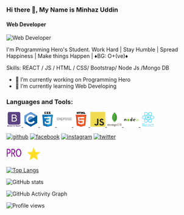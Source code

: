### Hi there 👋, My Name is Minhaz Uddin
####  Web Developer
![ Web Developer](https://scontent.fcgp27-1.fna.fbcdn.net/v/t1.6435-9/149022924_470785870997251_6474343463480359373_n.jpg?_nc_cat=110&ccb=1-5&_nc_sid=e3f864&_nc_eui2=AeGIr2wkM_4eNJz0Q50rpXgfrdjCe96HH9qt2MJ73ocf2g1A-Hh_Yb5H1GMqjAyWqquvf5dtpyIj_KKqYztNP1eR&_nc_ohc=o_W7tIXWEqQAX8zVcth&_nc_ht=scontent.fcgp27-1.fna&oh=614c53f9efdc5918eea7d2d1564dfebd&oe=61C1C402)

I'm Programming Hero's Student. Work Hard | Stay Humble | Spread Happiness | Make things Happen | ♦BG: O+(ve)♦

Skills:  REACT / JS / HTML / CSS/ Bootstrap/ Node Js /Mongo DB

- 🔭 I’m currently working on Programming Hero 
- 🌱 I’m currently learning Web Developing 

<h3 align="left">Languages and Tools:</h3>
<p align="left"> <a href="https://getbootstrap.com" target="_blank" rel="noreferrer"> <img src="https://raw.githubusercontent.com/devicons/devicon/master/icons/bootstrap/bootstrap-plain-wordmark.svg" alt="bootstrap" width="40" height="40"/> </a> <a href="https://www.cprogramming.com/" target="_blank" rel="noreferrer"> <img src="https://raw.githubusercontent.com/devicons/devicon/master/icons/c/c-original.svg" alt="c" width="40" height="40"/> </a> <a href="https://www.w3schools.com/css/" target="_blank" rel="noreferrer"> <img src="https://raw.githubusercontent.com/devicons/devicon/master/icons/css3/css3-original-wordmark.svg" alt="css3" width="40" height="40"/> </a> <a href="https://expressjs.com" target="_blank" rel="noreferrer"> <img src="https://raw.githubusercontent.com/devicons/devicon/master/icons/express/express-original-wordmark.svg" alt="express" width="40" height="40"/> </a> <a href="https://www.w3.org/html/" target="_blank" rel="noreferrer"> <img src="https://raw.githubusercontent.com/devicons/devicon/master/icons/html5/html5-original-wordmark.svg" alt="html5" width="40" height="40"/> </a> <a href="https://developer.mozilla.org/en-US/docs/Web/JavaScript" target="_blank" rel="noreferrer"> <img src="https://raw.githubusercontent.com/devicons/devicon/master/icons/javascript/javascript-original.svg" alt="javascript" width="40" height="40"/> </a> <a href="https://www.mongodb.com/" target="_blank" rel="noreferrer"> <img src="https://raw.githubusercontent.com/devicons/devicon/master/icons/mongodb/mongodb-original-wordmark.svg" alt="mongodb" width="40" height="40"/> </a> <a href="https://nodejs.org" target="_blank" rel="noreferrer"> <img src="https://raw.githubusercontent.com/devicons/devicon/master/icons/nodejs/nodejs-original-wordmark.svg" alt="nodejs" width="40" height="40"/> </a> <a href="https://reactjs.org/" target="_blank" rel="noreferrer"> <img src="https://raw.githubusercontent.com/devicons/devicon/master/icons/react/react-original-wordmark.svg" alt="react" width="40" height="40"/> </a> </p>


[<img src='https://cdn.jsdelivr.net/npm/simple-icons@3.0.1/icons/github.svg' alt='github' height='40'>](https://github.com/minhazuddin10)  [<img src='https://cdn.jsdelivr.net/npm/simple-icons@3.0.1/icons/facebook.svg' alt='facebook' height='40'>](https://www.facebook.com/minhazuddinrafi10)  [<img src='https://cdn.jsdelivr.net/npm/simple-icons@3.0.1/icons/instagram.svg' alt='instagram' height='40'>](https://www.instagram.com/minhazuddinrafi/)  [<img src='https://cdn.jsdelivr.net/npm/simple-icons@3.0.1/icons/twitter.svg' alt='twitter' height='40'>](https://twitter.com/MinhazUddinRafi)  

<a href='https://github.com/pricing'><img src='https://raw.githubusercontent.com/acervenky/animated-github-badges/master/assets/pro.gif' width='40' height='40'></a> <a href='https://stars.github.com/'><img src='https://raw.githubusercontent.com/acervenky/animated-github-badges/master/assets/starbadge.gif' width='35' height='35'></a> 

[![Top Langs](https://github-readme-stats.vercel.app/api/top-langs/?username=minhazuddin10)](https://github.com/anuraghazra/github-readme-stats)

![GitHub stats](https://github-readme-stats.vercel.app/api?username=minhazuddin10&show_icons=true)  

![GitHub Activity Graph](https://activity-graph.herokuapp.com/graph?username=minhazuddin10)  

![Profile views](https://gpvc.arturio.dev/minhazuddin10)  



